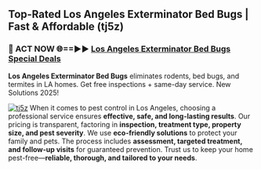 ## Top-Rated Los Angeles Exterminator Bed Bugs | Fast & Affordable (tj5z)

<h3>🐜 ACT NOW 🌐==►► <a href="https://tinyurl.com/yc7vsfwc" rel="nofollow">Los Angeles Exterminator Bed Bugs Special Deals</a></h3>

**Los Angeles Exterminator Bed Bugs** eliminates rodents, bed bugs, and termites in LA homes. Get free inspections + same-day service. New Solutions 2025!

[![tj5z](https://i.imgur.com/1VzRXn8.jpeg)](https://tinyurl.com/yc7vsfwc)
When it comes to pest control in Los Angeles, choosing a professional service ensures **effective, safe, and long-lasting results**. Our pricing is transparent, factoring in **inspection, treatment type, property size, and pest severity**. We use **eco-friendly solutions** to protect your family and pets. The process includes **assessment, targeted treatment, and follow-up visits** for guaranteed prevention. Trust us to keep your home pest-free—**reliable, thorough, and tailored to your needs**.